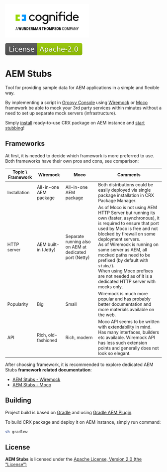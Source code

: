 [![Cognifide logo](docs/cognifide-logo.png)](http://cognifide.com)

[![Apache License, Version 2.0, January 2004](docs/apache-license-badge.svg)](http://www.apache.org/licenses/)

# AEM Stubs

Tool for providing sample data for AEM applications in a simple and flexible way.

By implementing a script in [Groovy Console](https://github.com/icfnext/aem-groovy-console) using [Wiremock](http://wiremock.org) or [Moco](https://github.com/dreamhead/moco) framework be able to mock your 3rd party services within minutes without a need to set up separate mock servers (infrastructure).

Simply [install](#installation) ready-to-use CRX package on AEM instance and [start stubbing](#getting-started)!

## Frameworks

At first, it is needed to decide which framework is more preferred to use.
Both frameworks have their own pros and cons, see comparison:

| Topic \ Framework   	| Wiremock               	| Moco                                                 	| Comments                                                                                                                                                                     	| 
|---------------------	|------------------------	|------------------------------------------------------ |------------------------------------------------------------------------------------------------------------------------------------------------------------------------------	|
| Installation        	| All-in-one AEM package 	| All-in-one AEM package                               	| Both distributions could be easily deployed via single package installation in CRX Package Manager.|                                                                                                                                             	|   	|
| HTTP server       	| AEM built-in (Jetty)  	| Separate running also on AEM at dedicated port (Netty)| As of Moco is not using AEM HTTP Server but running its own (faster, asynchronous), it is required to ensure that port<br>used by Moco is free and not blocked by firewall on some deployment servers.<br>As of Wiremock is running on same server as AEM, all mocked paths need to be prefixed (by default with `stubs/`).<br>When using Moco prefixes are not needed as of it is a dedicated HTTP server with mocks only.||
| Popularity            | Big                     	| Small                                              	| Wiremock is much more popular and has probably better documentation and more materials available on the web.|                                                                                                                                                                	|   	| 
| API                   | Rich, old-fashioned     	| Rich, modern                                       	| Moco API seems to be written with extendability in mind. Has many interfaces, builders etc available. Wiremock API has less such extension points and generally does not look so elegant.|


After choosing framework, it is recommended to explore dedicated AEM Stubs **framework related documentation**:

* [AEM Stubs - Wiremock](wiremock)
* [AEM Stubs - Moco](moco)

## Building

Project build is based on [Gradle](https://docs.gradle.org/current/userguide/userguide.html) and using [Gradle AEM Plugin](https://github.com/Cognifide/gradle-aem-plugin).

To build CRX package and deploy it on AEM instance, simply run command:

```bash
sh gradlew
```

## License

**AEM Stubs** is licensed under the [Apache License, Version 2.0 (the "License")](https://www.apache.org/licenses/LICENSE-2.0.txt)
